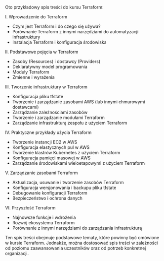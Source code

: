 Oto przykładowy spis treści do kursu Terraform:

I. Wprowadzenie do Terraform
- Czym jest Terraform i do czego się używa?
- Porównanie Terraform z innymi narzędziami do automatyzacji infrastruktury
- Instalacja Terraform i konfiguracja środowiska

II. Podstawowe pojęcia w Terraform
- Zasoby (Resources) i dostawcy (Providers)
- Deklaratywny model programowania
- Moduły Terraform
- Zmienne i wyrażenia

III. Tworzenie infrastruktury w Terraform
- Konfiguracja pliku tfstate
- Tworzenie i zarządzanie zasobami AWS (lub innymi chmurowymi dostawcami)
- Zarządzanie zależnościami zasobów
- Tworzenie i zarządzanie modułami Terraform
- Zarządzanie infrastrukturą zespołu z użyciem Terraform

IV. Praktyczne przykłady użycia Terraform
- Tworzenie instancji EC2 w AWS
- Konfiguracja elastycznych pul w AWS
- Tworzenie klastrów Kubernetes z użyciem Terraform
- Konfiguracja pamięci masowej w AWS
- Zarządzanie środowiskami wieloetapowymi z użyciem Terraform

V. Zarządzanie zasobami Terraform
- Aktualizacja, usuwanie i tworzenie zasobów Terraform
- Konfiguracja wersjonowania i backupu pliku tfstate
- Debugowanie konfiguracji Terraform
- Bezpieczeństwo i ochrona danych

VI. Przyszłość Terraform
- Najnowsze funkcje i wdrożenia
- Rozwój ekosystemu Terraform
- Porównanie z innymi narzędziami do zarządzania infrastrukturą

Ten spis treści obejmuje podstawowe tematy, które powinny być omówione w kursie Terraform. Jednakże, można dostosować spis treści w zależności od poziomu zaawansowania uczestników oraz od potrzeb konkretnej organizacji.